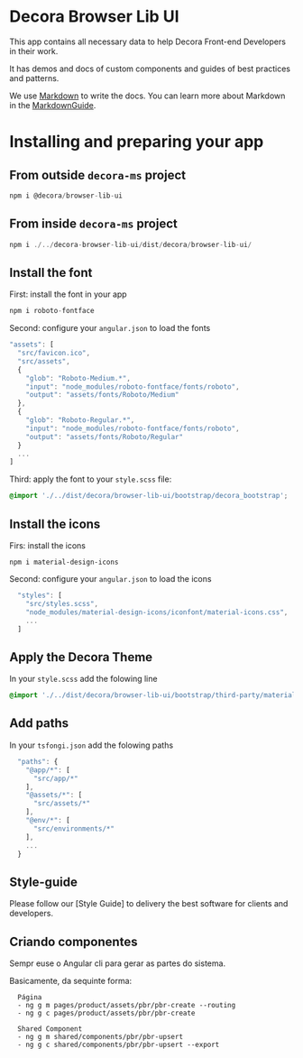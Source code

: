 # Decora Browser Lib UI

This app contains all necessary data to help Decora Front-end Developers in their work.

It has demos and docs of custom components and guides of best practices and patterns.

We use [Markdown] to write the docs. You can learn more about Markdown in the [MarkdownGuide].

[Markdown]: https://www.markdownguide.org
[MarkdownGuide]: https://www.markdownguide.org/basic-syntax

# Installing and preparing your app

## From outside `decora-ms` project

```javascript
npm i @decora/browser-lib-ui
```

## From inside `decora-ms` project

```javascript
npm i ./../decora-browser-lib-ui/dist/decora/browser-lib-ui/
```

## Install the font

First: install the font in your app
```javascript
npm i roboto-fontface
```

Second: configure your `angular.json` to load the fonts

```javascript
"assets": [
  "src/favicon.ico",
  "src/assets",
  {
    "glob": "Roboto-Medium.*",
    "input": "node_modules/roboto-fontface/fonts/roboto",
    "output": "assets/fonts/Roboto/Medium"
  },
  {
    "glob": "Roboto-Regular.*",
    "input": "node_modules/roboto-fontface/fonts/roboto",
    "output": "assets/fonts/Roboto/Regular"
  }
  ...
]
```

Third: apply the font to your `style.scss` file:

```css
@import './../dist/decora/browser-lib-ui/bootstrap/decora_bootstrap';
```

## Install the icons

Firs: install the icons

```jsvascript
npm i material-design-icons
```

Second:  configure your `angular.json` to load the icons

```javascript
  "styles": [
    "src/styles.scss",
    "node_modules/material-design-icons/iconfont/material-icons.css",
    ...
  ]
```

## Apply the Decora Theme

In your `style.scss` add the folowing line

```css
@import './../dist/decora/browser-lib-ui/bootstrap/third-party/material/theming';
```

## Add paths

In your `tsfongi.json` add the folowing paths

```javascript
  "paths": {
    "@app/*": [
      "src/app/*"
    ],
    "@assets/*": [
      "src/assets/*"
    ],
    "@env/*": [
      "src/environments/*"
    ],
    ...
  }
```

## Style-guide

Please follow our [Style Guide] to delivery the best software for clients and developers.

[Style-guide]: ./patterns/style-guide


## Criando componentes

Sempr euse o Angular cli para gerar as partes do sistema.

Basicamente, da sequinte forma:

```shell
  Página
  - ng g m pages/product/assets/pbr/pbr-create --routing
  - ng g c pages/product/assets/pbr/pbr-create

  Shared Component
  - ng g m shared/components/pbr/pbr-upsert
  - ng g c shared/components/pbr/pbr-upsert --export
```

